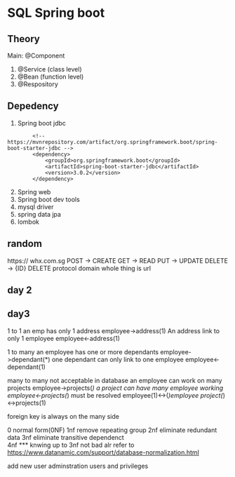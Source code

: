 # SQL Spring boot
## Theory
Main: @Component
1.  @Service (class level)
2.  @Bean (function level)
3.  @Respository
## Depedency
1. Spring boot jdbc
```
		<!-- https://mvnrepository.com/artifact/org.springframework.boot/spring-boot-starter-jdbc -->
    	<dependency>
        	<groupId>org.springframework.boot</groupId>
        	<artifactId>spring-boot-starter-jdbc</artifactId>
         	<version>3.0.2</version>
    	</dependency>
```
2.  Spring web
3.  Spring boot dev tools
4.  mysql driver
5.  spring data jpa
6.  lombok 

## random
https:// whx.com.sg
POST        ->        CREATE
GET         ->        READ
PUT         ->        UPDATE
DELETE      ->        {ID} DELETE
protocol domain
whole thing is url

## day 2

## day3
1 to 1
an emp has only 1 address
employee->address(1)
An address link to only 1 employee
employee<-address(1)

1 to many
an employee has one or more dependants
employee->dependant(*)
one dependant can only link to one employee
employee<-dependant(1)

many to many not acceptable in database
an employee can work on many projects
employee->projects(*)
a project can have many employee working
employee<-projects(*)
must be resolved
employee(1)<->(*)employee project(*)<->projects(1)

foreign key is always on the many side

0 normal form(0NF) 
1nf         remove repeating group
2nf         eliminate redundant data
3nf         eliminate transitive dependenct            
4nf *** knwing up to 3nf not bad alr
refer to https://www.datanamic.com/support/database-normalization.html

add new user
adminstration
users and privileges
